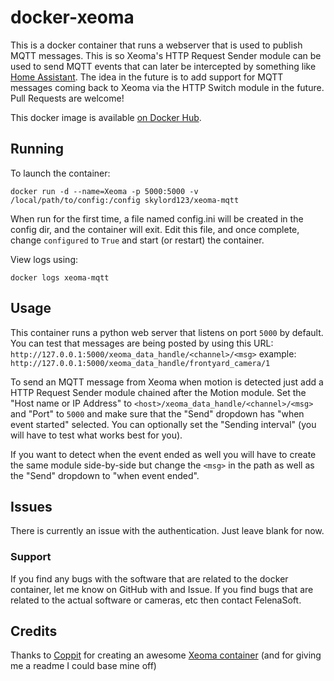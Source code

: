 # docker-xeoma

This is a docker container that runs a webserver that is used to publish MQTT messages. This is so Xeoma's HTTP Request Sender module can be used to send MQTT events that can later be intercepted by something like [Home Assistant](https://home-assistant.io/). The idea in the future is to add support for MQTT messages coming back to Xeoma via the HTTP Switch module in the future. Pull Requests are welcome!

This docker image is available [on Docker Hub](https://hub.docker.com/r/skylord123/xeoma-mqtt).

## Running

To launch the container:

`docker run -d --name=Xeoma -p 5000:5000 -v /local/path/to/config:/config skylord123/xeoma-mqtt`

When run for the first time, a file named config.ini will be created in the config dir, and the container will exit. Edit this file, and once complete, change `configured` to `True` and start (or restart) the container.

View logs using:

`docker logs xeoma-mqtt`

## Usage

This container runs a python web server that listens on port `5000` by default. You can test that messages are being posted by using this URL:
`http://127.0.0.1:5000/xeoma_data_handle/<channel>/<msg>`
example:
`http://127.0.0.1:5000/xeoma_data_handle/frontyard_camera/1`

To send an MQTT message from Xeoma when motion is detected just add a HTTP Request Sender module chained after the Motion module. Set the "Host name or IP Address" to `<host>/xeoma_data_handle/<channel>/<msg>` and "Port" to `5000` and make sure that the "Send" dropdown has "when event started" selected. You can optionally set the "Sending interval" (you will have to test what works best for you).

If you want to detect when the event ended as well you will have to create the same module side-by-side but change the `<msg>` in the path as well as the "Send" dropdown to "when event ended".

## Issues

There is currently an issue with the authentication. Just leave blank for now.

### Support

If you find any bugs with the software that are related to the docker container, let me know on GitHub with and Issue. If you find bugs that are related to the actual software or cameras, etc then contact FelenaSoft.

## Credits

Thanks to [Coppit](https://github.com/coppit) for creating an awesome [Xeoma container](https://github.com/coppit/docker-xeoma) (and for giving me a readme I could base mine off)
